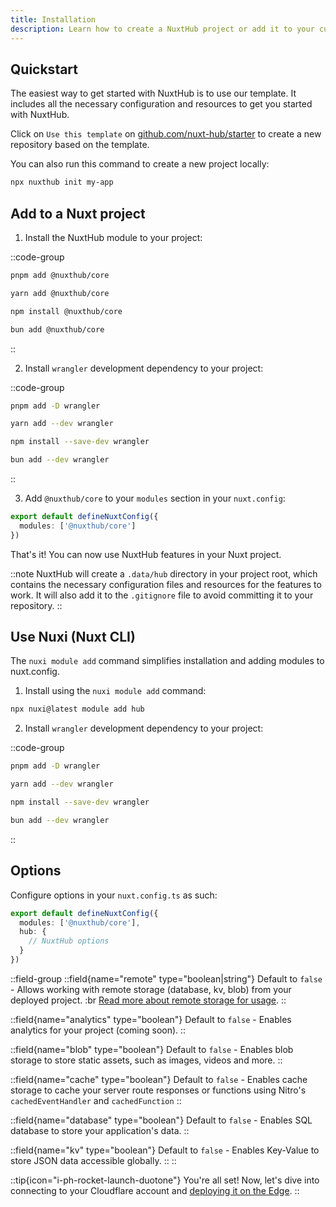 ```yaml
---
title: Installation
description: Learn how to create a NuxtHub project or add it to your current Nuxt project.
---
```


## Quickstart

The easiest way to get started with NuxtHub is to use our template. It includes all the necessary configuration and resources to get you started with NuxtHub.

Click on `Use this template` on [github.com/nuxt-hub/starter](https://github.com/nuxt-hub/starter) to create a new repository based on the template.

You can also run this command to create a new project locally:

```bash [Terminal]
npx nuxthub init my-app
```

## Add to a Nuxt project

1. Install the NuxtHub module to your project:

::code-group

```bash [pnpm]
pnpm add @nuxthub/core
```

```bash [yarn]
yarn add @nuxthub/core
```

```bash [npm]
npm install @nuxthub/core
```

```bash [bun]
bun add @nuxthub/core
```

::

2. Install `wrangler` development dependency to your project:

::code-group

```bash [pnpm]
pnpm add -D wrangler
```

```bash [yarn]
yarn add --dev wrangler
```

```bash [npm]
npm install --save-dev wrangler
```

```bash [bun]
bun add --dev wrangler
```

::

3. Add `@nuxthub/core` to your `modules` section in your `nuxt.config`:

```ts [nuxt.config.ts]
export default defineNuxtConfig({
  modules: ['@nuxthub/core']
})
```

That's it! You can now use NuxtHub features in your Nuxt project.

::note
NuxtHub will create a `.data/hub` directory in your project root, which contains the necessary configuration files and resources for the features to work. It will also add it to the `.gitignore` file to avoid committing it to your repository.
::

## Use Nuxi (Nuxt CLI)

The `nuxi module add` command simplifies installation and adding modules to nuxt.config.

1. Install using the `nuxi module add` command:

```bash
npx nuxi@latest module add hub
```

2. Install `wrangler` development dependency to your project:

::code-group

```bash [pnpm]
pnpm add -D wrangler
```

```bash [yarn]
yarn add --dev wrangler
```

```bash [npm]
npm install --save-dev wrangler
```

```bash [bun]
bun add --dev wrangler
```

::

## Options

Configure options in your `nuxt.config.ts` as such:

```ts [nuxt.config.ts]
export default defineNuxtConfig({
  modules: ['@nuxthub/core'],
  hub: {
    // NuxtHub options
  }
})
```

::field-group
  ::field{name="remote" type="boolean|string"}
    Default to `false` - Allows working with remote storage (database, kv, blob) from your deployed project. :br
    [Read more about remote storage for usage](/docs/getting-started/remote-storage).
  ::

  ::field{name="analytics" type="boolean"}
    Default to `false` - Enables analytics for your project (coming soon).
  ::

  ::field{name="blob" type="boolean"}
    Default to `false` - Enables blob storage to store static assets, such as images, videos and more.
  ::

  ::field{name="cache" type="boolean"}
    Default to `false` - Enables cache storage to cache your server route responses or functions using Nitro's `cachedEventHandler` and `cachedFunction`
  ::

  ::field{name="database" type="boolean"}
    Default to `false` - Enables SQL database to store your application's data.
  ::

  ::field{name="kv" type="boolean"}
    Default to `false` - Enables Key-Value to store JSON data accessible globally.
  ::
::

::tip{icon="i-ph-rocket-launch-duotone"}
You're all set! Now, let's dive into connecting to your Cloudflare account and [deploying it on the Edge](/docs/getting-started/deploy).
::

